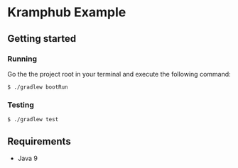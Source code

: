 # Kramphub Example 


## Getting started 

### Running 

Go the the project root in your terminal and execute the following command: 

```
$ ./gradlew bootRun
```
 
### Testing 

```
$ ./gradlew test
```

## Requirements 

* Java 9 

